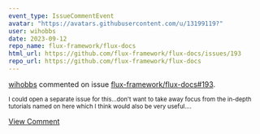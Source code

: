 ```yaml
---
event_type: IssueCommentEvent
avatar: "https://avatars.githubusercontent.com/u/13199119?"
user: wihobbs
date: 2023-09-12
repo_name: flux-framework/flux-docs
html_url: https://github.com/flux-framework/flux-docs/issues/193
repo_url: https://github.com/flux-framework/flux-docs
---
```


<a href='https://github.com/wihobbs' target='_blank'>wihobbs</a> commented on issue <a href='https://github.com/flux-framework/flux-docs/issues/193' target='_blank'>flux-framework/flux-docs#193</a>.

<small>I could open a separate issue for this...don't want to take away focus from the in-depth tutorials named on here which I think would also be very useful....</small>

<a href='https://github.com/flux-framework/flux-docs/issues/193' target='_blank'>View Comment</a>